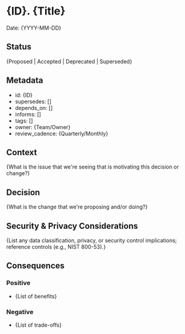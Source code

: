 # {ID}. {Title}

Date: {YYYY-MM-DD}

## Status

{Proposed | Accepted | Deprecated | Superseded}

## Metadata

- id: {ID}
- supersedes: \[\]
- depends_on: \[\]
- informs: \[\]
- tags: \[\]
- owner: {Team/Owner}
- review_cadence: {Quarterly/Monthly}

## Context

{What is the issue that we're seeing that is motivating this decision or change?}

## Decision

{What is the change that we're proposing and/or doing?}

## Security & Privacy Considerations

{List any data classification, privacy, or security control implications; reference controls (e.g., NIST 800-53).}

## Consequences

### Positive

- {List of benefits}

### Negative

- {List of trade-offs}
